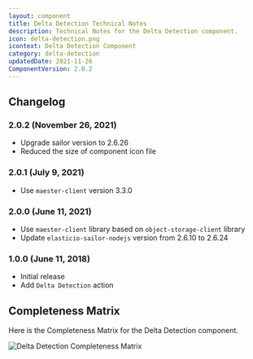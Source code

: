 ```yaml
---
layout: component
title: Delta Detection Technical Notes
description: Technical Notes for the Delta Detection component.
icon: delta-detection.png
icontext: Delta Detection Component
category: delta-detection
updatedDate: 2021-11-26
ComponentVersion: 2.0.2
---
```


## Changelog

### 2.0.2 (November 26, 2021)

* Upgrade sailor version to 2.6.26
* Reduced the size of component icon file

### 2.0.1 (July 9, 2021)

* Use `maester-client` version 3.3.0

### 2.0.0 (June 11, 2021)

* Use `maester-client` library based on `object-storage-client` library
* Update `elasticio-sailor-nodejs` version from 2.6.10 to 2.6.24

### 1.0.0 (June 11, 2018)

* Initial release
* Add `Delta Detection` action

## Completeness Matrix

Here is the Completeness Matrix for the Delta Detection component.

![Delta Detection Completeness Matrix](https://user-images.githubusercontent.com/16806832/84740247-ba6f0200-afb5-11ea-9150-f0239473fcc5.png)
